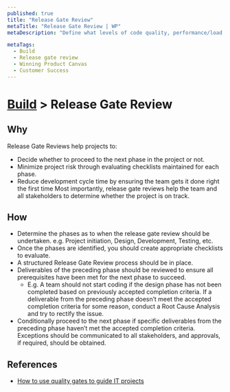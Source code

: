 ```yaml
---
published: true
title: "Release Gate Review"
metaTitle: "Release Gate Review | WP"
metaDescription: "Define what levels of code quality, performance/load testing matrices that qualify as passed for a production release. Implement automation or manual verification."

metaTags:
  - Build
  - Release gate review
  - Winning Product Canvas
  - Customer Success
---
```

# [Build](../5-build.md) > Release Gate Review

## Why
Release Gate Reviews help projects to:
- Decide whether to proceed to the next phase in the project or not.
- Minimize project risk through evaluating checklists maintained for each phase.
- Reduce development cycle time by ensuring the team gets it done right the first time Most importantly, release gate reviews help the team and all stakeholders to determine whether the project is on track.


## How

- Determine the phases as to when the release gate review should be undertaken. e.g. Project initiation, Design, Development, Testing, etc.
- Once the phases are identified, you should create appropriate checklists to evaluate.
- A structured Release Gate Review process should be in place.
- Deliverables of the preceding phase should be reviewed to ensure all prerequisites have been met for the next phase to succeed.
  - E.g. A team should not start coding if the design phase has not been completed based on previously accepted completion criteria. If a deliverable from the preceding phase doesn’t meet the accepted completion criteria for some reason, conduct a Root Cause Analysis and try to rectify the issue.
- Conditionally proceed to the next phase if specific deliverables from the preceding phase haven’t met the accepted completion criteria. Exceptions should be communicated to all stakeholders, and approvals, if required, should be obtained.

## References
- [How to use quality gates to guide IT projects](https://www.techrepublic.com/article/how-to-use-quality-gates-to-guide-it-projects/)
